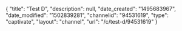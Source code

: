 {
    "title": "Test D",
    "description": null,
    "date_created": "1495683967",
    "date_modified": "1502839281",
    "channelid": "94531619",
    "type": "captivate",
    "layout": "channel",
    "url": "\/c\/test-d\/94531619"
}